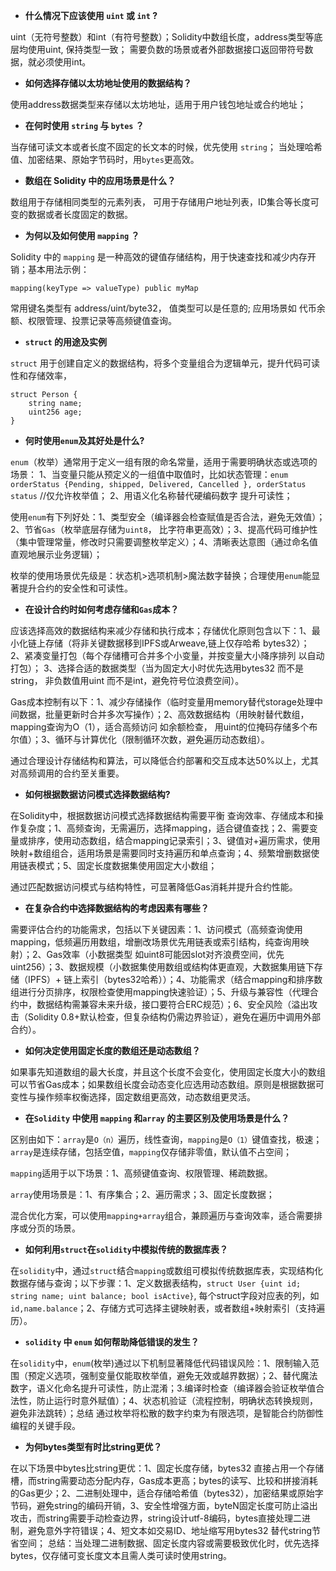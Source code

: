 - **什么情况下应该使用 `uint` 或 `int` ?**

uint（无符号整数）和int（有符号整数）；Solidity中数组长度，address类型等底层均使用uint, 保持类型一致； 需要负数的场景或者外部数据接口返回带符号数据，就必须使用int。

- **如何选择存储以太坊地址使用的数据结构？**

使用address数据类型来存储以太坊地址，适用于用户钱包地址或合约地址；

- **在何时使用 `string` 与 `bytes` ？**

当存储可读文本或者长度不固定的长文本的时候，优先使用 `string`； 当处理哈希值、加密结果、原始字节码时，用`bytes`更高效。

- **数组在 Solidity 中的应用场景是什么？**

数组用于存储相同类型的元素列表， 可用于存储用户地址列表，ID集合等长度可变的数据或者长度固定的数据。

- **为何以及如何使用 `mapping` ？**

Solidity 中的 `mapping` 是一种高效的键值存储结构，用于快速查找和减少内存开销；基本用法示例：
```
mapping(keyType => valueType) public myMap
```
常用键名类型有 address/uint/byte32， 值类型可以是任意的; 应用场景如 代币余额、权限管理、投票记录等高频键值查询。

- **`struct` 的用途及实例**

`struct` 用于创建自定义的数据结构，将多个变量组合为逻辑单元，提升代码可读性和存储效率，
```
struct Person {
    string name;
    uint256 age;
}
```

- **何时使用`enum`及其好处是什么?**

`enum`（枚举）通常用于定义一组有限的命名常量，适用于需要明确状态或选项的场景： 1、当变量只能从预定义的一组值中取值时，比如状态管理：`enum orderStatus {Pending, shipped, Delivered, Cancelled }, orderStatus status` //仅允许枚举值； 2、用语义化名称替代硬编码数字 提升可读性；

使用`enum`有下列好处：1、类型安全（编译器会检查赋值是否合法，避免无效值）；2、节省`Gas`（枚举底层存储为`uint8`， 比字符串更高效）；3、提高代码可维护性（集中管理常量，修改时只需要调整枚举定义）；4、清晰表达意图（通过命名值直观地展示业务逻辑）；

枚举的使用场景优先级是：状态机>选项机制>魔法数字替换；合理使用`enum`能显著提升合约的安全性和可读性。

- **在设计合约时如何考虑存储和`Gas`成本？**

应该选择高效的数据结构来减少存储和执行成本；存储优化原则包含以下：1、最小化链上存储（将非关键数据移到IPFS或Arweave,链上仅存哈希 bytes32）； 2、紧凑变量打包（每个存储槽可合并多个小变量，并按变量大小降序排列 以自动打包）； 3、选择合适的数据类型（当为固定大小时优先选用bytes32 而不是string， 非负数值用uint 而不是int，避免符号位浪费空间）。

Gas成本控制有以下：1、减少存储操作（临时变量用memory替代storage处理中间数据，批量更新时合并多次写操作）；2、高效数据结构（用映射替代数组，mapping查询为O（1），适合高频访问 如余额检查， 用uint的位掩码存储多个布尔值）；3、循环与计算优化（限制循环次数，避免遍历动态数组）。

通过合理设计存储结构和算法，可以降低合约部署和交互成本达50%以上，尤其对高频调用的合约至关重要。

- **如何根据数据访问模式选择数据结构?**

在Solidity中，根据数据访问模式选择数据结构需要平衡 查询效率、存储成本和操作复杂度；1、高频查询，无需遍历，选择mapping，适合键值查找；2、需要变量或排序，使用动态数组，结合mapping记录索引；3、键值对+遍历需求，使用映射+数组组合，适用场景是需要同时支持遍历和单点查询；4、频繁增删数据使用链表模式；5、固定长度数据集使用固定大小数组；

通过匹配数据访问模式与结构特性，可显著降低Gas消耗并提升合约性能。

- **在复杂合约中选择数据结构的考虑因素有哪些？**

需要评估合约的功能需求，包括以下关键因素：1、访问模式（高频查询使用mapping，低频遍历用数组，增删改场景优先用链表或索引结构，纯查询用映射）；2、Gas效率（小数据类型 如uint8可能因slot对齐浪费空间，优先uint256）；3、数据规模（小数据集使用数组或结构体更直观，大数据集用链下存储（IPFS）+ 链上索引（bytes32哈希））；4、功能需求（结合mapping和排序数组进行分页排序，权限检查使用mapping快速验证）；5、升级与兼容性（代理合约中，数据结构需兼容未来升级，接口要符合ERC规范）；6、安全风险（溢出攻击（Solidity 0.8+默认检查，但复杂结构仍需边界验证），避免在遍历中调用外部合约）。

- **如何决定使用固定长度的数组还是动态数组？**

如果事先知道数组的最大长度，并且这个长度不会变化，使用固定长度大小的数组可以节省Gas成本；如果数组长度会动态变化应选用动态数组。原则是根据数据可变性与操作频率权衡选择，固定数组更高效，动态数组更灵活。

- **在`Solidity` 中使用 `mapping` 和`array` 的主要区别及使用场景是什么？**

区别由如下：`array`是`O（n）`遍历，线性查询，`mapping`是`O（1）`键值查找，极速；`array`是连续存储，包括空值，`mapping`仅存储非零值，默认值不占空间；

`mapping`适用于以下场景：1、高频键值查询、权限管理、稀疏数据。

`array`使用场景是：1、有序集合；2、遍历需求；3、固定长度数据；

混合优化方案，可以使用`mapping+array`组合，兼顾遍历与查询效率，适合需要排序或分页的场景。

- **如何利用`struct`在`solidity`中模拟传统的数据库表？**

在`solidity`中，通过`struct`结合`mapping`或数组可模拟传统数据库表，实现结构化数据存储与查询；以下步骤：1、定义数据表结构，`struct User {uint id; string name; uint balance; bool isActive}`, 每个struct字段对应表的列，如`id,name.balance`；2、存储方式可选择主键映射表，或者数组+映射索引（支持遍历）。

- **`solidity` 中 `enum` 如何帮助降低错误的发生？**

在`solidity`中，`enum`(枚举)通过以下机制显著降低代码错误风险：1、限制输入范围（预定义选项，强制变量仅能取枚举值，避免无效或越界数据）；2、替代魔法数字，语义化命名提升可读性，防止混淆；3.编译时检查（编译器会验证枚举值合法性，防止运行时意外赋值）；4、状态机验证（流程控制，明确状态转换规则，避免非法跳转）；总结 通过枚举将松散的数字约束为有限选项，是智能合约防御性编程的关键手段。

- **为何bytes类型有时比string更优？**

在以下场景中bytes比string更优：1、固定长度存储，bytes32 直接占用一个存储槽，而string需要动态分配内存，Gas成本更高；bytes的读写、比较和拼接消耗的Gas更少；2、二进制处理中，适合存储哈希值（bytes32），加密结果或原始字节码，避免string的编码开销，3、安全性增强方面，byteN固定长度可防止溢出攻击，而string需要手动检查边界，string设计utf-8编码，bytes直接处理二进制，避免意外字符错误；4、短文本如交易ID、地址缩写用bytes32 替代string节省空间； 总结：当处理二进制数据、固定长度内容或需要极致优化时，优先选择bytes，仅存储可变长度文本且需人类可读时使用string。

